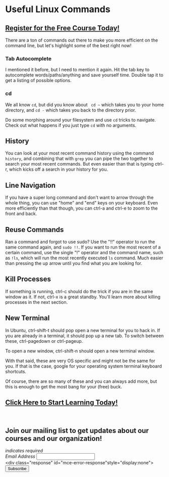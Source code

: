 # Useful Linux Commands
##  [Register for the Free Course Today!](https://roppers.thinkific.com/courses/computing-fundamentals)
There are a ton of commands out there to make you more efficient on the command line, but let's highlight some of the best right now!

### Tab Autocomplete

I mentioned it before, but I need to mention it again. Hit the tab key to autocomplete words/paths/anything and save yourself time. Double tap it to get a listing of possible options. 

### cd 

We all know ```cd```, but did you know about ``` cd ~``` which takes you to your home directory, and ```cd -``` which takes you back to the directory prior. 

Do some morphing around your filesystem and use ```cd``` tricks to navigate. Check out what happens if you just type ```cd``` with no arguments. 

## History

You can look at your most recent command history using the command ```history```, and combining that with ```grep``` you can pipe the two together to search your most recent commands. But even easier than that is typing ctrl-r, which kicks off a search in your history for you.

## Line Navigation

If you have a super long command and don't want to arrow through the whole thing, you can use "home" and "end" keys on your keyboard. Even more efficiently than that though, you can ctrl-a and ctrl-e to zoom to the front and back. 

## Reuse Commands

Ran a command and forgot to use sudo?  Use the "!!" operator to run the same command again, and ```sudo !!```. If you want to run the most recent of a certain command, use the single "!" operator and the command name, such as ```!ls```, which will run the most recently executed ```ls``` command. Much easier than pressing the up arrow until you find what you are looking for.

## Kill Processes 

If something is running, ctrl-c should do the trick if you are in the same window as it. If not, ctrl-x is a great standby. You'll learn more about killing processes in the next section. 

## New Terminal

In Ubuntu, ctrl-shift-t should pop open a new terminal for you to hack in. If you are already in a terminal, it should pop up a new tab. To switch between these, ctrl-pagedown or ctrl-pageup. 

To open a new window, ctrl-shift-n should open a new terminal window. 

With that said, these are very OS specific and might not be the same for you. If that is the case, google for your operating system terminal keyboard shortcuts. 

Of course, there are so many of these and you can always add more, but this is enough to get the most bang for your (free) buck.
##  [Click Here to Start Learning Today!](https://roppers.thinkific.com/courses/computing-fundamentals)
<br><div id="mc_embed_signup"><form action="https://gmail.us5.list-manage.com/subscribe/post?u=4d03cc5db483966f7e0fe17cc&amp;id=8d9620c4b7" method="post" id="mc-embedded-subscribe-form" name="mc-embedded-subscribe-form" class="validate" target="_blank" novalidate>  <div id="mc_embed_signup_scroll"><h2>Join our mailing list to get updates about our courses and our organization!</h2><div class="indicates-required"><span class="asterisk">*</span> indicates required</div><div class="mc-field-group">	<label for="mce-EMAIL">Email Address  <span class="asterisk">*</span></label>	<input type="email" value="" name="EMAIL" class="required email" id="mce-EMAIL"></div>	<div id="mce-responses" class="clear">		<div class="response" id="mce-error-response"style="display:none"></div>		<div class="response" id="mce-success-response" style="display:none"></div>	</div>    <!-- real people should not fill this in and expect good things - do not remove this or risk form bot signups-->    <div style="position: absolute; left: -5000px;" aria-hidden="true"><input type="text" name="b_4d03cc5db483966f7e0fe17cc_8d9620c4b7" tabindex="-1" value=""></div>    <div class="clear"><input type="submit" value="Subscribe" name="subscribe" id="mc-embedded-subscribe" class="button"></div>    </div></form></div><script type="text/javascript" src="//s3.amazonaws.com/downloads.mailchimp.com/js/mc-validate.js"></script><script type="text/javascript">(function($) {window.fnames = new Array(); window.ftypes = newArray();fnames[0]="EMAIL";ftypes[0]="email";}(jQuery));var $mcj = jQuery.noConflict(true);</script><!--End mc_embed_signup-->